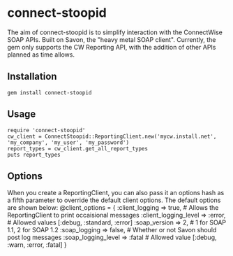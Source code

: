connect-stoopid
===============

The aim of connect-stoopid is to simplify interaction with the ConnectWise SOAP APIs. Built on Savon, the "heavy metal SOAP client". Currently, the gem only supports the CW Reporting API, with the addition of other APIs planned as time allows.

Installation
------------
    gem install connect-stoopid

Usage
-----
    require 'connect-stoopid'
    cw_client = ConnectStoopid::ReportingClient.new('mycw.install.net', 'my_company', 'my_user', 'my_password')
    report_types = cw_client.get_all_report_types
    puts report_types

Options
-------
When you create a ReportingClient, you can also pass it an options hash as a fifth parameter to override the default client options. The default options are shown below:
    @client_options = {
				:client_logging => true, # Allows the ReportingClient to print occaisional messages
				:client_logging_level => :error, # Allowed values [:debug, :standard, :error]
				:soap_version => 2, # 1 for SOAP 1.1, 2 for SOAP 1.2
				:soap_logging => false, # Whether or not Savon should post log messages
				:soap_logging_level => :fatal # Allowed value [:debug, :warn, :error, :fatal]
		}
